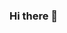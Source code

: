 ### Hi there 👋

<!--
**lucazarcanjo/lucazarcanjo** is a ✨ _special_ ✨ repository because its `README.md` (this file) appears on your GitHub profile.

- 💬 Personal Projects: I created a clothing brand focused on streetwear and skateboards. 
I'm working to stand out from other Brazilian brands through innovation and creativity.

- 🔭 I currently work in the project area at a Brazilian Healthtech called Oni Tecnologia.
- 🌱 I am currently learning HTML, CSS and JavaScript.

- 📫 How to reach me:
e-mail: l.arcanjo@outlook.com
